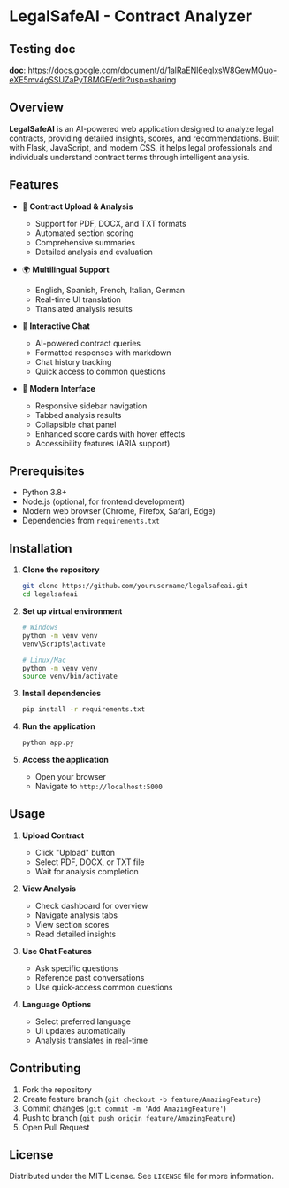 # LegalSafeAI - Contract Analyzer

## Testing doc
**doc**: https://docs.google.com/document/d/1alRaENl6eqlxsW8GewMQuo-eXE5mv4gSSUZaPyT8MGE/edit?usp=sharing

## Overview
**LegalSafeAI** is an AI-powered web application designed to analyze legal contracts, providing detailed insights, scores, and recommendations. Built with Flask, JavaScript, and modern CSS, it helps legal professionals and individuals understand contract terms through intelligent analysis.

## Features

- 📄 **Contract Upload & Analysis**
  - Support for PDF, DOCX, and TXT formats
  - Automated section scoring
  - Comprehensive summaries
  - Detailed analysis and evaluation

- 🌍 **Multilingual Support**
  - English, Spanish, French, Italian, German
  - Real-time UI translation
  - Translated analysis results

- 💬 **Interactive Chat**
  - AI-powered contract queries
  - Formatted responses with markdown
  - Chat history tracking
  - Quick access to common questions

- 🎨 **Modern Interface**
  - Responsive sidebar navigation
  - Tabbed analysis results
  - Collapsible chat panel
  - Enhanced score cards with hover effects
  - Accessibility features (ARIA support)

## Prerequisites

- Python 3.8+
- Node.js (optional, for frontend development)
- Modern web browser (Chrome, Firefox, Safari, Edge)
- Dependencies from `requirements.txt`

## Installation

1. **Clone the repository**
   ```bash
   git clone https://github.com/yourusername/legalsafeai.git
   cd legalsafeai
   ```

2. **Set up virtual environment**
   ```bash
   # Windows
   python -m venv venv
   venv\Scripts\activate

   # Linux/Mac
   python -m venv venv
   source venv/bin/activate
   ```

3. **Install dependencies**
   ```bash
   pip install -r requirements.txt
   ```

4. **Run the application**
   ```bash
   python app.py
   ```

5. **Access the application**
   - Open your browser
   - Navigate to `http://localhost:5000`

## Usage

1. **Upload Contract**
   - Click "Upload" button
   - Select PDF, DOCX, or TXT file
   - Wait for analysis completion

2. **View Analysis**
   - Check dashboard for overview
   - Navigate analysis tabs
   - View section scores
   - Read detailed insights

3. **Use Chat Features**
   - Ask specific questions
   - Reference past conversations
   - Use quick-access common questions

4. **Language Options**
   - Select preferred language
   - UI updates automatically
   - Analysis translates in real-time

## Contributing

1. Fork the repository
2. Create feature branch (`git checkout -b feature/AmazingFeature`)
3. Commit changes (`git commit -m 'Add AmazingFeature'`)
4. Push to branch (`git push origin feature/AmazingFeature`)
5. Open Pull Request

## License

Distributed under the MIT License. See `LICENSE` file for more information.

